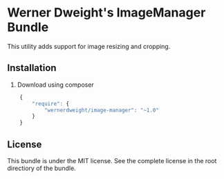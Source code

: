 Werner Dweight's ImageManager Bundle
====================================

This utility adds support for image resizing and cropping.

Installation
------------

1) Download using composer

```js
	{
		"require": {
			"wernerdweight/image-manager": "~1.0"
		}
	}
```

License
-------
This bundle is under the MIT license. See the complete license in the root directiory of the bundle.
